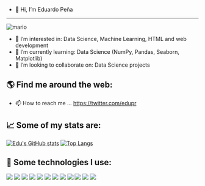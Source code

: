 - 👋 Hi, I’m Eduardo Peña
----------------------------------
![mario](https://user-images.githubusercontent.com/2865960/193469747-e60f7a96-4dcf-4cc5-91f5-80374dca4fcc.png)

- 👀 I’m interested in: Data Science, Machine Learning, HTML and web development
- 🌱 I’m currently learning: Data Science (NumPy, Pandas, Seaborn, Matplotlib)
- 💞️ I’m looking to collaborate on: Data Science projects

🌎   Find me around the web:
----------------------------------
- 📫 How to reach me ... https://twitter.com/edupr

📈   Some of my stats are:
----------------------------------
[![Edu's GitHub stats](https://github-readme-stats.vercel.app/api?username=edupr)](https://github.com/edupr/github-readme-stats)
[![Top Langs](https://github-readme-stats.vercel.app/api/top-langs/?username=edupr)](https://github.com/edupr/github-readme-stats)

🎯   Some technologies I use:
----------------------------------
<img src="https://img.shields.io/badge/Python-FFD43B?style=for-the-badge&logo=python&logoColor=blue" /> <img src="https://img.shields.io/badge/HTML5-E34F26?style=for-the-badge&logo=html5&logoColor=white" /> <img src="https://img.shields.io/badge/JavaScript-323330?style=for-the-badge&logo=javascript&logoColor=F7DF1E" /> <img src="https://img.shields.io/badge/CSS3-1572B6?style=for-the-badge&logo=css3&logoColor=white" />
<img src="https://img.shields.io/badge/Pandas-2C2D72?style=for-the-badge&logo=pandas&logoColor=white" /> <img src="https://img.shields.io/badge/Numpy-777BB4?style=for-the-badge&logo=numpy&logoColor=white" /> <img src="https://img.shields.io/badge/mac%20os-000000?style=for-the-badge&logo=apple&logoColor=white" /> <img src="https://img.shields.io/badge/Debian-A81D33?style=for-the-badge&logo=debian&logoColor=white" /> <img src="https://img.shields.io/badge/Windows-0078D6?style=for-the-badge&logo=windows&logoColor=white" /> <img src="https://img.shields.io/badge/GIT-E44C30?style=for-the-badge&logo=git&logoColor=white" /> <img src="https://img.shields.io/badge/GitHub-100000?style=for-the-badge&logo=github&logoColor=white" /> <img src="https://img.shields.io/badge/Visual_Studio_Code-0078D4?style=for-the-badge&logo=visual%20studio%20code&logoColor=white" />


<!---
edupr/edupr is a ✨ special ✨ repository because its `README.md` (this file) appears on your GitHub profile.
You can click the Preview link to take a look at your changes.
--->
